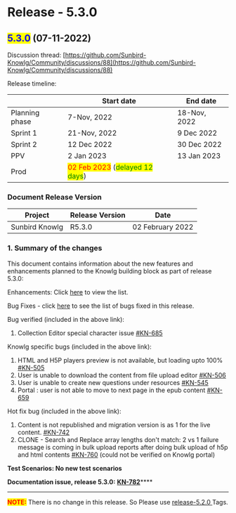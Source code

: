 # Release - 5.3.0

## <mark style="color:blue;">5.3.0</mark> (07-11-2022)

Discussion thread: [https://github.com/Sunbird-Knowlg/Community/discussions/88](https://github.com/Sunbird-Knowlg/Community/discussions/88)

Release timeline:

|                | Start date                                                                                      | End date     |
| -------------- | ----------------------------------------------------------------------------------------------- | ------------ |
| Planning phase | 7-Nov, 2022                                                                                     | 18-Nov, 2022 |
| Sprint 1       | 21-Nov, 2022                                                                                    | 9 Dec 2022   |
| Sprint 2       | 12 Dec 2022                                                                                     | 30 Dec 2022  |
| PPV            | 2 Jan 2023                                                                                      | 13 Jan 2023  |
| Prod           | <mark style="color:red;">02 Feb 2023</mark> (<mark style="color:green;">delayed 12 days</mark>) |              |

### Document Release Version

| Project        | Release Version | Date             |
| -------------- | --------------- | ---------------- |
| Sunbird Knowlg | R5.3.0          | 02 February 2022 |

### **1. Summary of the changes**

This document contains information about the new features and enhancements planned to the Knowlg building block as part of release 5.3.0:

Enhancements: Click [here](https://project-sunbird.atlassian.net/issues/?filter=12761\&jql=project%20%3D%20KN%20AND%20issuetype%20in%20\(Documentation-Issue%2C%20Minor-Enhancement%2C%20RFC\)%20AND%20status%20in%20\(Done%2C%20%22In%20Validation%22\)%20AND%20labels%20in%20\(QA\_Required%2C%20QA\_Not\_Required%2C%20QA\_Required\_Regression\)%20AND%20Sprint%20in%20\(310%2C%20311\)%20ORDER%20BY%20key%20ASC%2C%20created%20DESC) to view the list.&#x20;

Bug Fixes - click [here](https://project-sunbird.atlassian.net/issues/?filter=12760\&jql=project%20%3D%20KN%20AND%20issuetype%20%3D%20Bug%20AND%20status%20in%20\(Done%2C%20%22In%20Validation%22\)%20AND%20Sprint%20in%20\(310%2C%20311\)%20ORDER%20BY%20key%20ASC%2C%20created%20DESC) to see the list of bugs fixed in this release.

Bug verified (included in the above link):

1. Collection Editor special character issue [#KN-685](https://project-sunbird.atlassian.net/browse/KN-685)

Knowlg specific bugs (included in the above link):

1. HTML and H5P players preview is not available, but loading upto 100% [#KN-505](https://project-sunbird.atlassian.net/browse/KN-505)
2. User is unable to download the content from file upload editor [#KN-506](https://project-sunbird.atlassian.net/browse/KN-506)
3. User is unable to create new questions under resources [#KN-545](https://project-sunbird.atlassian.net/browse/KN-545)
4. Portal : user is not able to move to next page in the epub content [#KN-659](https://project-sunbird.atlassian.net/browse/KN-659)

Hot fix bug (included in the above link):

1. &#x20;Content is not republished and migration version is as 1 for the live content. [#KN-742](https://project-sunbird.atlassian.net/browse/KN-742)
2. CLONE - Search and Replace array lengths don't match: 2 vs 1 failure message is coming in bulk upload reports after doing bulk upload of h5p and html contents [#KN-760](https://project-sunbird.atlassian.net/browse/KN-760) (could not be verified on Knowlg portal)

**Test Scenarios: No new test scenarios**

**Documentation issue, release 5.3.0:** [**KN-782**](https://project-sunbird.atlassian.net/browse/KN-782)****

****

<mark style="color:red;">**NOTE:**</mark> There is no change in this release. So Please use [release-5.2.0 ](https://knowlg.sunbird.org/use/release-notes/release-5.2.0-ongoing)Tags.
